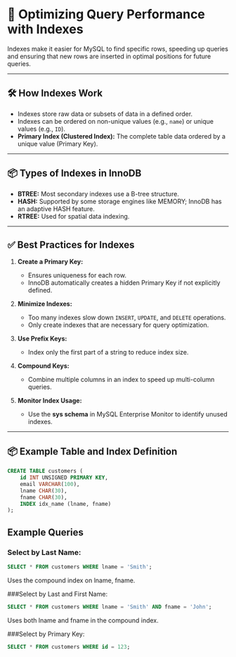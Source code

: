 # 🚀 Optimizing Query Performance with Indexes  

Indexes make it easier for MySQL to find specific rows, speeding up queries and ensuring that new rows are inserted in optimal positions for future queries.

---

## 🛠️ How Indexes Work  
- Indexes store raw data or subsets of data in a defined order.  
- Indexes can be ordered on non-unique values (e.g., `name`) or unique values (e.g., `ID`).  
- **Primary Index (Clustered Index):** The complete table data ordered by a unique value (Primary Key).  

---

## 📦 Types of Indexes in InnoDB  

- **BTREE:** Most secondary indexes use a B-tree structure.  
- **HASH:** Supported by some storage engines like MEMORY; InnoDB has an adaptive HASH feature.  
- **RTREE:** Used for spatial data indexing.  

---

## ✅ Best Practices for Indexes  

1. **Create a Primary Key:**  
   - Ensures uniqueness for each row.  
   - InnoDB automatically creates a hidden Primary Key if not explicitly defined.  

2. **Minimize Indexes:**  
   - Too many indexes slow down `INSERT`, `UPDATE`, and `DELETE` operations.  
   - Only create indexes that are necessary for query optimization.  

3. **Use Prefix Keys:**  
   - Index only the first part of a string to reduce index size.  

4. **Compound Keys:**  
   - Combine multiple columns in an index to speed up multi-column queries.  

5. **Monitor Index Usage:**  
   - Use the **sys schema** in MySQL Enterprise Monitor to identify unused indexes.  

---

## 📦 Example Table and Index Definition  

```sql
CREATE TABLE customers (
    id INT UNSIGNED PRIMARY KEY,
    email VARCHAR(100),
    lname CHAR(30),
    fname CHAR(30),
    INDEX idx_name (lname, fname)
);

```

## Example Queries

### Select by Last Name:
```sql
SELECT * FROM customers WHERE lname = 'Smith';
```
Uses the compound index on lname, fname.

###Select by Last and First Name:
```sql
SELECT * FROM customers WHERE lname = 'Smith' AND fname = 'John';
```
Uses both lname and fname in the compound index.

###Select by Primary Key:
```sql
SELECT * FROM customers WHERE id = 123;
```
